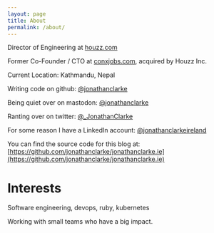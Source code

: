 ```yaml
---
layout: page
title: About
permalink: /about/
---
```


Director of Engineering at [houzz.com](https://houzz.com)

Former Co-Founder / CTO at [conxjobs.com](https://conx.co), acquired by Houzz Inc.

Current Location: Kathmandu, Nepal

Writing code on github: [@jonathanclarke](https://www.github.com/jonathanclarke)

Being quiet over on mastodon: [@jonathanclarke](https://mastodon.ie/@jonathanclarke)

Ranting over on twitter: [@_JonathanClarke](https://www.twitter.com/sean_o_cleirigh)

For some reason I have a LinkedIn account: [@jonathanclarkeireland](https://www.linkedin.com/in/jonathanclarkeireireland/)

You can find the source code for this blog at: [https://github.com/jonathanclarke/jonathanclarke.ie](https://github.com/jonathanclarke/jonathanclarke.ie)

# Interests

Software engineering, devops, ruby, kubernetes

Working with small teams who have a big impact.
